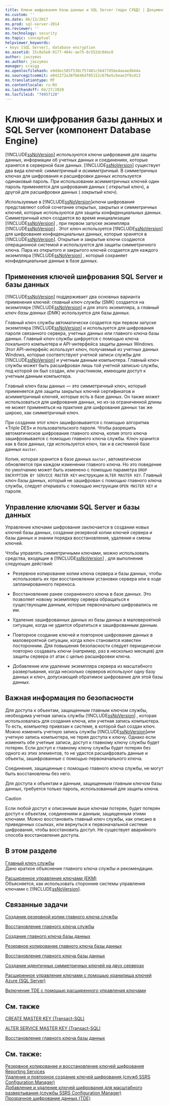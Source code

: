 ```yaml
---
title: Ключи шифрования базы данных и SQL Server (ядро СУБД) | Документация Майкрософт
ms.custom: ''
ms.date: 06/13/2017
ms.prod: sql-server-2014
ms.reviewer: ''
ms.technology: security
ms.topic: conceptual
helpviewer_keywords:
- keys [SQL Server], database encryption
ms.assetid: 15c0a5e8-9177-484c-ae75-8c552dc0dac0
author: jaszymas
ms.author: jaszymas
manager: craigg
ms.openlocfilehash: e9ddec585f530cf57481c56477d5be4aeaedb44a
ms.sourcegitcommit: e042272a38fb646df05152c676e5cbeae3f9cd13
ms.translationtype: MT
ms.contentlocale: ru-RU
ms.lasthandoff: 04/27/2020
ms.locfileid: "74957128"
---
```

# <a name="sql-server-and-database-encryption-keys-database-engine"></a>Ключи шифрования базы данных и SQL Server (компонент Database Engine)
  [!INCLUDE[ssNoVersion](../../../includes/ssnoversion-md.md)] используются ключи шифрования для защиты данных, информации об учетных данных и соединениях, которые хранятся в серверной базе данных. [!INCLUDE[ssNoVersion](../../../includes/ssnoversion-md.md)] существует два вида ключей: *симметричный* и *aсимметричный*. В симметричных ключах для шифрования и расшифровки данных используется одинаковый пароль. При использовании асимметричных ключей один пароль применяется для шифрования данных ( *открытый* ключ), а другой для расшифровки данных ( *закрытый* ключ).  
  
 Используемые в [!INCLUDE[ssNoVersion](../../../includes/ssnoversion-md.md)]ключи шифрования представляют собой сочетание открытых, закрытых и симметричных ключей, которые используются для защиты конфиденциальных данных. Симметричный ключ создается во время инициализации [!INCLUDE[ssNoVersion](../../../includes/ssnoversion-md.md)] , при первом запуске экземпляра [!INCLUDE[ssNoVersion](../../../includes/ssnoversion-md.md)] . Этот ключ используется [!INCLUDE[ssNoVersion](../../../includes/ssnoversion-md.md)] для шифрования конфиденциальных данных, которые хранятся в [!INCLUDE[ssNoVersion](../../../includes/ssnoversion-md.md)]. Открытые и закрытые ключи создаются операционной системой и используются для защиты симметричного ключа. Пара из открытого и закрытого ключей создается для каждого экземпляра [!INCLUDE[ssNoVersion](../../../includes/ssnoversion-md.md)] , который сохраняет конфиденциальные данные в базе данных.  
  
## <a name="applications-for-sql-server-and-database-keys"></a>Применения ключей шифрования SQL Server и базы данных  
 [!INCLUDE[ssNoVersion](../../../includes/ssnoversion-md.md)] поддерживает два основных варианта применения ключей: *главный ключ службы* (SMK) создается на экземпляре [!INCLUDE[ssNoVersion](../../../includes/ssnoversion-md.md)] и для этого экземпляра, а *главный ключ базы данных* (DMK) используется для базы данных.  
  
 Главный ключ службы автоматически создается при первом запуске экземпляра [!INCLUDE[ssNoVersion](../../../includes/ssnoversion-md.md)] и используется для шифрования пароля связанного сервера, учетных данных или главного ключа базы данных. Главный ключ службы шифруется с помощью ключа локального компьютера и API-интерфейса защиты данных Windows. Этот API-интерфейс использует ключ, получаемый из учетных данных Windows, которые соответствуют учетной записи службы для [!INCLUDE[ssNoVersion](../../../includes/ssnoversion-md.md)] и учетным данным компьютера. Главный ключ службы может быть расшифрован лишь той учетной записью службы, под которой он был создан, или участником, имеющим доступ к учетным данным компьютера.  
  
 Главный ключ базы данных — это симметричный ключ, который применяется для защиты закрытых ключей сертификатов и асимметричный ключей, которые есть в базе данных. Он также может использоваться для шифрования данных, но из-за ограниченной длины не может применяться на практике для шифрования данных так же широко, как симметричный ключ.  
  
 При создании этот ключ зашифровывается с помощью алгоритма «Triple DES» и пользовательского пароля. Чтобы разрешить автоматическое шифрование главного ключа, копия этого ключа зашифровывается с помощью главного ключа службы. Ключ хранится как в базе данных, где используется ключ, так и в системной базе данных `master`.  
  
 Копия, которая хранится в базе данных `master`, автоматически обновляется при каждом изменении главного ключа. Но это поведение по умолчанию может быть изменено с помощью параметра `DROP ENCRYPTION BY SERVICE MASTER KEY` инструкции `ALTER MASTER KEY`. Главный ключ базы данных, который не зашифрован с помощью главного ключа службы, следует открывать с помощью инструкции `OPEN MASTER KEY` и пароля.  
  
## <a name="managing-sql-server-and-database-keys"></a>Управление ключами SQL Server и базы данных  
 Управление ключами шифрования заключается в создании новых ключей базы данных, создании резервной копии ключей сервера и базы данных и знании порядка восстановления, удаления и смены ключей.  
  
 Чтобы управлять симметричными ключами, можно использовать средства, входящие в [!INCLUDE[ssNoVersion](../../../includes/ssnoversion-md.md)] , для выполнения следующих действий:  
  
-   Резервное копирование копии ключа сервера и базы данных, чтобы использовать их при восстановлении установки сервера или в ходе запланированного переноса.  
  
-   Восстановление ранее сохраненного ключа в базе данных. Это позволяет новому экземпляру сервера обращаться к существующим данным, которые первоначально шифровались не им.  
  
-   Удаление зашифрованных данных из базы данных в маловероятной ситуации, когда не удается обратиться к зашифрованным данным.  
  
-   Повторное создание ключей и повторное шифрование данных в маловероятной ситуации, когда ключ становится известен посторонним. Для повышения безопасности следует периодически повторно создавать ключи (например, раз в несколько месяцев) для защиты сервера от атак с целью расшифровки ключа.  
  
-   Добавление или удаление экземпляра сервера из масштабного развертывания, когда несколько серверов используют одну базу данных и ключ, допускающий обратимое шифрование для этой базы данных.  
  
## <a name="important-security-information"></a>Важная информация по безопасности  
 Для доступа к объектам, защищенным главным ключом службы, необходима учетная запись службы [!INCLUDE[ssNoVersion](../../../includes/ssnoversion-md.md)] , которая использовалась для создания ключа, или учетная запись компьютера. То есть, компьютер привязан к системе, в которой был создан ключ. Можно изменить учетную запись службы [!INCLUDE[ssNoVersion](../../../includes/ssnoversion-md.md)]*или* учетную запись компьютера, не теряя доступа к ключу. Однако если изменить обе учетные записи, доступ к главному ключу службы будет потерян. Если доступ к главному ключу службы будет потерян без одного из этих элементов, то не удастся расшифровать данные и объекты, зашифрованные с помощью первоначального ключа.  
  
 Соединения, защищенные с помощью главного ключа службы, не могут быть восстановлены без него.  
  
 Для доступа к объектам и данным, защищенным главным ключом базы данных, требуется только пароль, использованный для защиты ключа.  
  
> [!CAUTION]  
>  Если любой доступ к описанным выше ключам потерян, будет потерян доступ к объектам, соединениям и данным, защищенным этими ключами. Можно восстановить главный ключ службы, как описано в приведенных ссылках, или вернуться к первоначальной системе шифрования, чтобы восстановить доступ. Не существует аварийного способа восстановления доступа.  
  
## <a name="in-this-section"></a>В этом разделе  
 [Главный ключ службы](service-master-key.md)  
 Дано краткое объяснение главного ключа службы и рекомендации.  
  
 [Расширенное управление ключами (EKM)](extensible-key-management-ekm.md)  
 Объясняется, как использовать сторонние системы управления ключами с [!INCLUDE[ssNoVersion](../../../includes/ssnoversion-md.md)].  
  
## <a name="related-tasks"></a>Связанные задачи  
 [Создание резервной копии главного ключа службы](back-up-the-service-master-key.md)  
  
 [Восстановление главного ключа службы](restore-the-service-master-key.md)  
  
 [Создание главного ключа базы данных](create-a-database-master-key.md)  
  
 [Резервное копирование главного ключа базы данных](back-up-a-database-master-key.md)  
  
 [Восстановление главного ключа базы данных](restore-a-database-master-key.md)  
  
 [Создание идентичных симметричных ключей на двух серверах](create-identical-symmetric-keys-on-two-servers.md)  
  
 [Расширенное управление ключами с помощью хранилища ключей Azure (SQL Server)](extensible-key-management-using-azure-key-vault-sql-server.md)  
  
 [Включение TDE с помощью расширенного управления ключами](enable-tde-on-sql-server-using-ekm.md)  
  
## <a name="related-content"></a>См. также  
 [CREATE MASTER KEY (Transact-SQL)](/sql/t-sql/statements/create-master-key-transact-sql)  
  
 [ALTER SERVICE MASTER KEY (Transact-SQL)](/sql/t-sql/statements/alter-service-master-key-transact-sql)  
  
 [Восстановление главного ключа базы данных](restore-a-database-master-key.md)  
  
## <a name="see-also"></a>См. также:  
 [Резервное копирование и восстановление ключей шифрования Reporting Services](../../../reporting-services/install-windows/ssrs-encryption-keys-back-up-and-restore-encryption-keys.md)   
 [Удаление и повторное создание ключей шифрования &#40;служб SSRS Configuration Manager&#41;](../../../reporting-services/install-windows/ssrs-encryption-keys-delete-and-re-create-encryption-keys.md)   
 [Добавление и удаление ключей шифрования для масштабного развертывания &#40;службы SSRS Configuration Manager&#41;](../../../reporting-services/install-windows/add-and-remove-encryption-keys-for-scale-out-deployment.md)   
 [Прозрачное шифрование данных (TDE)](transparent-data-encryption.md)  
  
  
